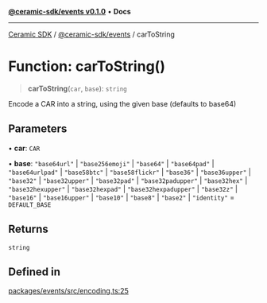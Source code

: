 [**@ceramic-sdk/events v0.1.0**](../README.md) • **Docs**

***

[Ceramic SDK](../../../README.md) / [@ceramic-sdk/events](../README.md) / carToString

# Function: carToString()

> **carToString**(`car`, `base`): `string`

Encode a CAR into a string, using the given base (defaults to base64)

## Parameters

• **car**: `CAR`

• **base**: `"base64url"` \| `"base256emoji"` \| `"base64"` \| `"base64pad"` \| `"base64urlpad"` \| `"base58btc"` \| `"base58flickr"` \| `"base36"` \| `"base36upper"` \| `"base32"` \| `"base32upper"` \| `"base32pad"` \| `"base32padupper"` \| `"base32hex"` \| `"base32hexupper"` \| `"base32hexpad"` \| `"base32hexpadupper"` \| `"base32z"` \| `"base16"` \| `"base16upper"` \| `"base10"` \| `"base8"` \| `"base2"` \| `"identity"` = `DEFAULT_BASE`

## Returns

`string`

## Defined in

[packages/events/src/encoding.ts:25](https://github.com/ceramicstudio/ceramic-sdk/blob/2df74ee449b4c48a3a1f531066c64854fe2dc5dd/packages/events/src/encoding.ts#L25)
